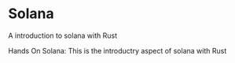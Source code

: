 # Solana
A introduction to solana with Rust

Hands On Solana:
    This is the introductry aspect of solana with Rust 
